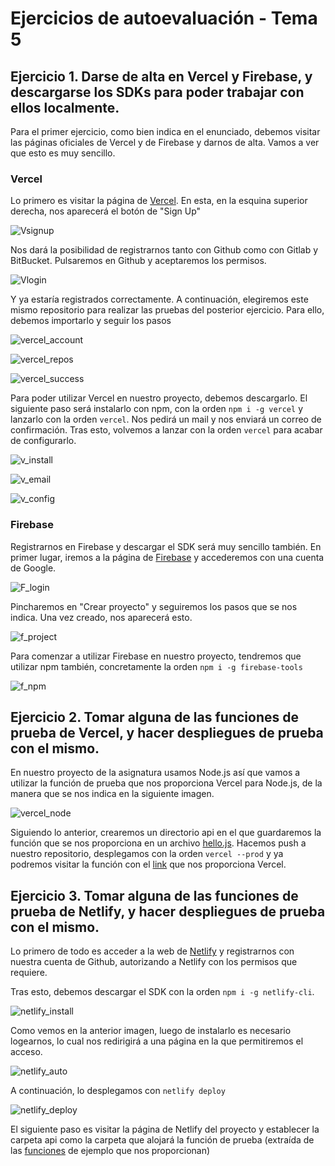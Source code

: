 # Ejercicios de autoevaluación - Tema 5


## Ejercicio 1. Darse de alta en Vercel y Firebase, y descargarse los SDKs para poder trabajar con ellos localmente.

Para el primer ejercicio, como bien indica en el enunciado, debemos visitar las páginas oficiales de Vercel y de Firebase y darnos de alta. Vamos a ver que esto es muy sencillo.

### Vercel

Lo primero es visitar la página de [Vercel](https://vercel.com/). En esta, en la esquina superior derecha, nos aparecerá el botón de "Sign Up"

![Vsignup](https://github.com/Megatorpon/IV-Ejercicios-Autoevaluacion/blob/main/Tema_5/img/Vsignup.png)

Nos dará la posibilidad de registrarnos tanto con Github como con Gitlab y BitBucket. Pulsaremos en Github y aceptaremos los permisos.

![Vlogin](https://github.com/Megatorpon/IV-Ejercicios-Autoevaluacion/blob/main/Tema_5/img/Vlogin.png)

Y ya estaría registrados correctamente. A continuación, elegiremos este mismo repositorio para realizar las pruebas del posterior ejercicio. Para ello, debemos importarlo y seguir los pasos

![vercel_account](https://github.com/Megatorpon/IV-Ejercicios-Autoevaluacion/blob/main/Tema_5/img/vercel_account.png)

![vercel_repos](https://github.com/Megatorpon/IV-Ejercicios-Autoevaluacion/blob/main/Tema_5/img/vercel_repos.png)

![vercel_success](https://github.com/Megatorpon/IV-Ejercicios-Autoevaluacion/blob/main/Tema_5/img/vercel_success.png)

Para poder utilizar Vercel en nuestro proyecto, debemos descargarlo. El siguiente paso será instalarlo con npm, con la orden `npm i -g vercel` y lanzarlo con la orden `vercel`.
Nos pedirá un mail y nos enviará un correo de confirmación. Tras esto, volvemos a lanzar con la orden `vercel` para acabar de configurarlo.

![v_install](https://github.com/Megatorpon/IV-Ejercicios-Autoevaluacion/blob/main/Tema_5/img/v_install.png)

![v_email](https://github.com/Megatorpon/IV-Ejercicios-Autoevaluacion/blob/main/Tema_5/img/v_email.png)

![v_config](https://github.com/Megatorpon/IV-Ejercicios-Autoevaluacion/blob/main/Tema_5/img/v_config.png)

### Firebase

Registrarnos en Firebase y descargar el SDK será muy sencillo también. En primer lugar, iremos a la página de [Firebase](https://firebase.google.com/?hl=es) y accederemos con una cuenta de Google.

![F_login](https://github.com/Megatorpon/IV-Ejercicios-Autoevaluacion/blob/main/Tema_5/img/F_login.png)

Pincharemos en "Crear proyecto" y seguiremos los pasos que se nos indica. Una vez creado, nos aparecerá esto.

![f_project](https://github.com/Megatorpon/IV-Ejercicios-Autoevaluacion/blob/main/Tema_5/img/f_project.png)

Para comenzar a utilizar Firebase en nuestro proyecto, tendremos que utilizar npm también, concretamente la orden `npm i -g firebase-tools`

![f_npm](https://github.com/Megatorpon/IV-Ejercicios-Autoevaluacion/blob/main/Tema_5/img/f_npm.png)


## Ejercicio 2. Tomar alguna de las funciones de prueba de Vercel, y hacer despliegues de prueba con el mismo.

En nuestro proyecto de la asignatura usamos Node.js así que vamos a utilizar la función de prueba que nos proporciona Vercel para Node.js, de la manera que se nos indica en la siguiente imagen.

![vercel_node](https://github.com/Megatorpon/IV-Ejercicios-Autoevaluacion/blob/main/Tema_5/img/vercel_node.png)

Siguiendo lo anterior, crearemos un directorio api en el que guardaremos la función que se nos proporciona en un archivo [hello.js](https://github.com/Megatorpon/IV-Ejercicios-Autoevaluacion/blob/main/api/hello.js). Hacemos push a nuestro repositorio, desplegamos con la orden `vercel --prod` y ya podremos visitar la función con el [link](https://iv-ejercicios-autoevaluacion.vercel.app/api/hello.js) que nos proporciona Vercel.

## Ejercicio 3. Tomar alguna de las funciones de prueba de Netlify, y hacer despliegues de prueba con el mismo.

Lo primero de todo es acceder a la web de [Netlify](https://www.netlify.com/) y registrarnos con nuestra cuenta de Github, autorizando a Netlify con los permisos que requiere.

Tras esto, debemos descargar el SDK con la orden `npm i -g netlify-cli`.

![netlify_install](https://github.com/Megatorpon/IV-Ejercicios-Autoevaluacion/blob/main/Tema_5/img/netlify_install.png)

Como vemos en la anterior imagen, luego de instalarlo es necesario logearnos, lo cual nos redirigirá a una página en la que permitiremos el acceso.

![netlify_auto](https://github.com/Megatorpon/IV-Ejercicios-Autoevaluacion/blob/main/Tema_5/img/netlify_auto.png)

A continuación, lo desplegamos con `netlify deploy`

![netlify_deploy](https://github.com/Megatorpon/IV-Ejercicios-Autoevaluacion/blob/main/Tema_5/img/netlify_deploy.png)

El siguiente paso es visitar la página de Netlify del proyecto y establecer la carpeta api como la carpeta que alojará la función de prueba (extraída de las [funciones](https://functions-playground.netlify.app/) de ejemplo que nos proporcionan)

